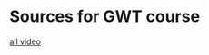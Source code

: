 # Sources for GWT course

[all video](https://www.youtube.com/watch?v=seJkt9CHuh4&list=PLwwk4BHih4fjTWjjITP55-T01Z8n7Nut1)